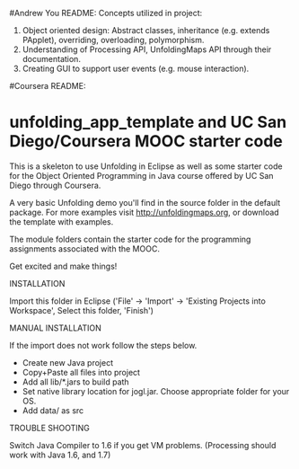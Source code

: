 #Andrew You README: 
Concepts utilized in project: 
1) Object oriented design: Abstract classes, inheritance (e.g. extends PApplet), overriding, overloading, polymorphism. 
2) Understanding of Processing API, UnfoldingMaps API through their documentation. 
3) Creating GUI to support user events (e.g. mouse interaction). 



#Coursera README: 

unfolding_app_template and UC San Diego/Coursera MOOC starter code
==================================================================

This is a skeleton to use Unfolding in Eclipse as well as some starter
code for the Object Oriented Programming in Java course offered by 
UC San Diego through Coursera.

A very basic Unfolding demo you'll find in the source folder in the default package. 
For more examples visit http://unfoldingmaps.org, or download the template with
examples.

The module folders contain the starter code for the programming assignments
associated with the MOOC.

Get excited and make things!


INSTALLATION

Import this folder in Eclipse ('File' -> 'Import' -> 'Existing Projects into
Workspace', Select this folder, 'Finish')


MANUAL INSTALLATION

If the import does not work follow the steps below.

- Create new Java project
- Copy+Paste all files into project
- Add all lib/*.jars to build path
- Set native library location for jogl.jar. Choose appropriate folder for your OS.
- Add data/ as src


TROUBLE SHOOTING 

Switch Java Compiler to 1.6 if you get VM problems. (Processing should work with Java 1.6, and 1.7)




